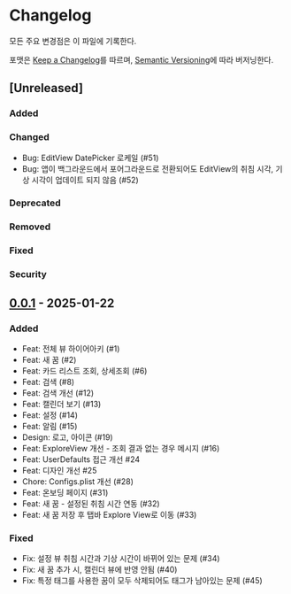 # Changelog

모든 주요 변경점은 이 파일에 기록한다.

포맷은 [Keep a Changelog](https://keepachangelog.com/en/1.1.0/)를 따르며,
[Semantic Versioning](https://semver.org/spec/v2.0.0.html)에 따라 버저닝한다.

## [Unreleased]

### Added

### Changed

- Bug: EditView DatePicker 로케일 (#51)
- Bug: 앱이 백그라운드에서 포어그라운드로 전환되어도 EditView의 취침 시각, 기상 시각이 업데이트 되지 않음 (#52)

### Deprecated

### Removed

### Fixed

### Security

## [0.0.1] - 2025-01-22

### Added

- Feat: 전체 뷰 하이어아키 (#1)
- Feat: 새 꿈 (#2)
- Feat: 카드 리스트 조회, 상세조회 (#6)
- Feat: 검색 (#8)
- Feat: 검색 개선 (#12)
- Feat: 캘린더 보기 (#13)
- Feat: 설정 (#14)
- Feat: 알림 (#15)
- Design: 로고, 아이콘 (#19)
- Feat: ExploreView 개선 - 조회 결과 없는 경우 메시지 (#16)
- Feat: UserDefaults 접근 개선 #24
- Feat: 디자인 개선 #25
- Chore: Configs.plist 개선 (#28)
- Feat: 온보딩 페이지 (#31)
- Feat: 새 꿈 - 설정된 취침 시간 연동 (#32)
- Feat: 새 꿈 저장 후 탭바 Explore View로 이동 (#33)

### Fixed

- Fix: 설정 뷰 취침 시간과 기상 시간이 바뀌어 있는 문제 (#34)
- Fix: 새 꿈 추가 시, 캘린더 뷰에 반영 안됨 (#40)
- Fix: 특정 태그를 사용한 꿈이 모두 삭제되어도 태그가 남아있는 문제 (#45)

[0.0.1]: https://github.com/0tak2/kkumku/releases/tag/v0.0.1-revised
